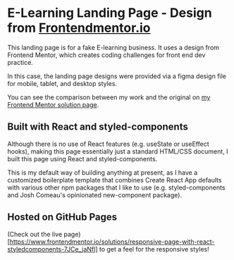 # E-Learning Landing Page - Design from [Frontendmentor.io](https://www.frontendmentor.io) 

This landing page is for a fake E-learning business. It uses a design from Frontend Mentor, which creates coding challenges for front end dev practice.

In this case, the landing page designs were provided via a figma design file for mobile, tablet, and desktop styles.

You can see the comparison between my work and the original on [my Frontend Mentor solution page](https://www.frontendmentor.io/solutions/responsive-page-with-react-styledcomponents-7JCe_jaNfl).

## Built with React and styled-components

Although there is no use of React features (e.g. useState or useEffect hooks), making this page essentially just a standard HTML/CSS document, I built this page using React and styled-components.

This is my default way of building anything at present, as I have a customized boilerplate template that combines Create React App defaults with various other npm packages that I like to use (e.g. styled-components and Josh Comeau's opinionated new-component package).

## Hosted on GitHub Pages

(Check out the live page)[https://www.frontendmentor.io/solutions/responsive-page-with-react-styledcomponents-7JCe_jaNfl] to get a feel for the responsive styles!
